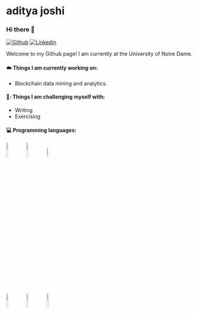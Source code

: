 # aditya joshi

### Hi there 👋

[![Github](https://img.shields.io/badge/-Github-000?style=flat&logo=Github&logoColor=white)](https://github.com/aditjosh)
[![Linkedin](https://img.shields.io/badge/-LinkedIn-blue?style=flat&logo=Linkedin&logoColor=white)](https://www.linkedin.com/in/aditjosh/)

Welcome to my Github page! I am currently at the University of Notre Dame. 


#### ☁️ Things I am currently working on: 
- Blockchain data mining and analytics.

#### 🗻: Things I am challenging myself with:
- Writing
- Exercising

#### :computer: Programming languages: 
<p>
<code><img width="10%" src="https://www.vectorlogo.zone/logos/reactjs/reactjs-ar21.svg"></code>
<code><img width="10%" src="https://www.vectorlogo.zone/logos/python/python-ar21.svg"></code>
<code><img width="8%" src="https://www.vectorlogo.zone/logos/golang/golang-icon.svg"></code>
<br />
<br />
<code><img width="10%" src="https://www.vectorlogo.zone/logos/dask/dask-ar21.svg"></code>
<code><img width="10%" src="https://www.vectorlogo.zone/logos/pocoo_flask/pocoo_flask-ar21.svg"></code>
<code><img width="10%" src="https://www.vectorlogo.zone/logos/git-scm/git-scm-ar21.svg"></code>
</p>
